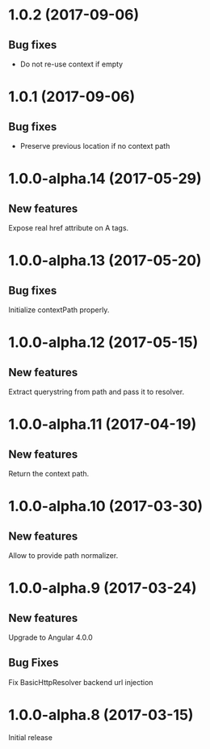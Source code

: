# 1.0.2 (2017-09-06)

## Bug fixes

- Do not re-use context if empty

# 1.0.1 (2017-09-06)

## Bug fixes

- Preserve previous location if no context path

# 1.0.0-alpha.14 (2017-05-29)

## New features

Expose real href attribute on A tags.

# 1.0.0-alpha.13 (2017-05-20)

## Bug fixes

Initialize contextPath properly.

# 1.0.0-alpha.12 (2017-05-15)

## New features

Extract querystring from path and pass it to resolver.

# 1.0.0-alpha.11 (2017-04-19)

## New features

Return the context path.

# 1.0.0-alpha.10 (2017-03-30)

## New features

Allow to provide path normalizer.

# 1.0.0-alpha.9 (2017-03-24)

## New features

Upgrade to Angular 4.0.0

## Bug Fixes

Fix BasicHttpResolver backend url injection

# 1.0.0-alpha.8 (2017-03-15)

Initial release